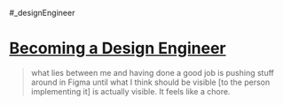 #_designEngineer

# [Becoming a Design Engineer](https://marcel.io/posts/becoming-a-design-engineer)

> what lies between me and having done a good job is pushing stuff around in Figma until what I think should be visible [to the person implementing it] is actually visible. It feels like a chore.